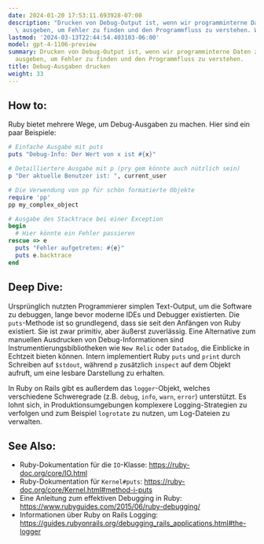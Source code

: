 ```yaml
---
date: 2024-01-20 17:53:11.693928-07:00
description: "Drucken von Debug-Output ist, wenn wir programminterne Daten zur Laufzeit\
  \ ausgeben, um Fehler zu finden und den Programmfluss zu verstehen. Wir machen\u2026"
lastmod: '2024-03-13T22:44:54.403103-06:00'
model: gpt-4-1106-preview
summary: Drucken von Debug-Output ist, wenn wir programminterne Daten zur Laufzeit
  ausgeben, um Fehler zu finden und den Programmfluss zu verstehen.
title: Debug-Ausgaben drucken
weight: 33
---
```


## How to:
Ruby bietet mehrere Wege, um Debug-Ausgaben zu machen. Hier sind ein paar Beispiele:

```Ruby
# Einfache Ausgabe mit puts
puts "Debug-Info: Der Wert von x ist #{x}"

# Detailliertere Ausgabe mit p (pry gem könnte auch nützlich sein)
p "Der aktuelle Benutzer ist: ", current_user

# Die Verwendung von pp für schön formatierte Objekte
require 'pp'
pp my_complex_object

# Ausgabe des Stacktrace bei einer Exception
begin
  # Hier könnte ein Fehler passieren
rescue => e
  puts "Fehler aufgetreten: #{e}"
  puts e.backtrace
end
```

## Deep Dive:
Ursprünglich nutzten Programmierer simplen Text-Output, um die Software zu debuggen, lange bevor moderne IDEs und Debugger existierten. Die `puts`-Methode ist so grundlegend, dass sie seit den Anfängen von Ruby existiert. Sie ist zwar primitiv, aber äußerst zuverlässig. Eine Alternative zum manuellen Ausdrucken von Debug-Informationen sind Instrumentierungsbibliotheken wie `New Relic` oder `Datadog`, die Einblicke in Echtzeit bieten können. Intern implementiert Ruby `puts` und `print` durch Schreiben auf `$stdout`, während `p` zusätzlich `inspect` auf dem Objekt aufruft, um eine lesbare Darstellung zu erhalten.

In Ruby on Rails gibt es außerdem das `logger`-Objekt, welches verschiedene Schweregrade (z.B. `debug`, `info`, `warn`, `error`) unterstützt. Es lohnt sich, in Produktionsumgebungen komplexere Logging-Strategien zu verfolgen und zum Beispiel `logrotate` zu nutzen, um Log-Dateien zu verwalten.

## See Also:
- Ruby-Dokumentation für die `IO`-Klasse: https://ruby-doc.org/core/IO.html
- Ruby-Dokumentation für `Kernel#puts`: https://ruby-doc.org/core/Kernel.html#method-i-puts
- Eine Anleitung zum effektiven Debugging in Ruby: https://www.rubyguides.com/2015/06/ruby-debugging/
- Informationen über Ruby on Rails Logging: https://guides.rubyonrails.org/debugging_rails_applications.html#the-logger

